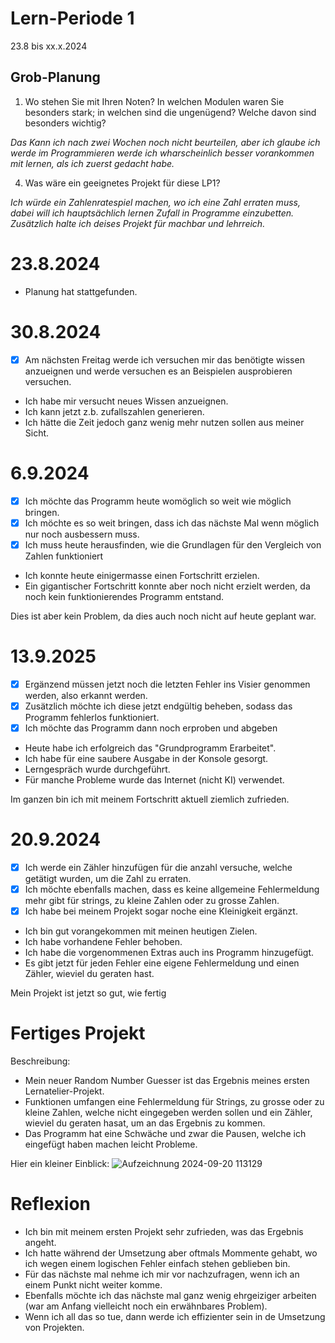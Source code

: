 # Lern-Periode 1

23.8 bis xx.x.2024

## Grob-Planung

1. Wo stehen Sie mit Ihren Noten? In welchen Modulen waren Sie besonders stark; in welchen sind die ungenügend? Welche davon sind besonders wichtig?

*Das Kann ich nach zwei Wochen noch nicht beurteilen, aber ich glaube ich werde im Programmieren werde ich wharscheinlich besser vorankommen mit lernen, als ich zuerst gedacht habe.*

4. Was wäre ein geeignetes Projekt für diese LP1?

*Ich würde ein Zahlenratespiel machen, wo ich eine Zahl erraten muss, dabei will ich hauptsächlich lernen Zufall in Programme einzubetten. Zusätzlich halte ich deises Projekt für machbar und lehrreich.*


# 23.8.2024
* Planung hat stattgefunden.


# 30.8.2024
- [x] Am nächsten Freitag werde ich versuchen mir das benötigte wissen anzueignen und werde versuchen es an Beispielen ausprobieren versuchen.
* Ich habe mir versucht neues Wissen anzueignen.
* Ich kann jetzt z.b. zufallszahlen generieren.
* Ich hätte die Zeit jedoch ganz wenig mehr nutzen sollen aus meiner Sicht.


# 6.9.2024
- [x] Ich möchte das Programm heute womöglich so weit wie möglich bringen.
- [x] Ich möchte es so weit bringen, dass ich das nächste Mal wenn möglich nur noch ausbessern muss.
- [x] Ich muss heute herausfinden, wie die Grundlagen für den Vergleich von Zahlen funktioniert
* Ich konnte heute einigermasse einen Fortschritt erzielen.
* Ein gigantischer Fortschritt konnte aber noch nicht erzielt werden, da noch kein funktionierendes Programm entstand.

Dies ist aber kein Problem, da dies auch noch nicht auf heute geplant war.


# 13.9.2025
- [x] Ergänzend müssen jetzt noch die letzten Fehler ins Visier genommen werden, also erkannt werden.
- [x] Zusätzlich möchte ich diese jetzt endgültig beheben, sodass das Programm fehlerlos funktioniert.
- [x] Ich möchte das Programm dann noch erproben und abgeben
* Heute habe ich erfolgreich das "Grundprogramm Erarbeitet".
* Ich habe für eine saubere Ausgabe in der Konsole gesorgt.
* Lerngespräch wurde durchgeführt.
* Für manche Probleme wurde das Internet (nicht KI) verwendet.

Im ganzen bin ich mit meinem Fortschritt aktuell ziemlich zufrieden.


# 20.9.2024
- [x] Ich werde ein Zähler hinzufügen für die anzahl versuche, welche getätigt wurden, um die Zahl zu erraten.
- [x] Ich möchte ebenfalls machen, dass es keine allgemeine Fehlermeldung mehr gibt für strings, zu kleine Zahlen oder zu grosse Zahlen.
- [x] Ich habe bei meinem Projekt sogar noche eine Kleinigkeit ergänzt.
* Ich bin gut vorangekommen mit meinen heutigen Zielen.
* Ich habe vorhandene Fehler behoben.
* Ich habe die vorgenommenen Extras auch ins Programm hinzugefügt.
* Es gibt jetzt für jeden Fehler eine eigene Fehlermeldung und einen Zähler, wieviel du geraten hast.

Mein Projekt ist jetzt so gut, wie fertig


# Fertiges Projekt
Beschreibung:
* Mein neuer Random Number Guesser ist das Ergebnis meines ersten Lernatelier-Projekt.
* Funktionen umfangen eine Fehlermeldung für Strings, zu grosse oder zu kleine Zahlen, welche nicht eingegeben werden sollen und ein Zähler, wieviel du geraten hasat, um an das Ergebnis zu kommen.
* Das Programm hat eine Schwäche und zwar die Pausen, welche ich eingefügt haben machen leicht Probleme.

Hier ein kleiner Einblick:
![Aufzeichnung 2024-09-20 113129](https://github.com/user-attachments/assets/7aeda87d-23e2-4b01-b05d-ae5f21deb3d6)

# Reflexion
- Ich bin mit meinem ersten Projekt sehr zufrieden, was das Ergebnis angeht.
- Ich hatte während der Umsetzung aber oftmals Mommente gehabt, wo ich wegen einem logischen Fehler einfach stehen geblieben bin.
- Für das nächste mal nehme ich mir vor nachzufragen, wenn ich an einem Punkt nicht weiter komme.
- Ebenfalls möchte ich das nächste mal ganz wenig ehrgeiziger arbeiten (war am Anfang vielleicht noch ein erwähnbares Problem).
- Wenn ich all das so tue, dann werde ich effizienter sein in de Umsetzung von Projekten.
